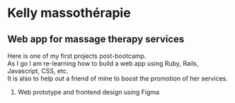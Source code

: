 # Kelly massothérapie

## Web app for massage therapy services

Here is one of my first projects post-bootcamp.<br>
As I go I am re-learning how to build a web app using Ruby, Rails, Javascript, CSS, etc.<br>
It is also to help out a friend of mine to boost the promotion of her services.
<br>

1. Web prototype and frontend design using Figma

<!---
This README would normally document whatever steps are necessary to get the
application up and running.

Things you may want to cover:

* Ruby version

* System dependencies

* Configuration

* Database creation

* Database initialization

* How to run the test suite

* Services (job queues, cache servers, search engines, etc.)

* Deployment instructions

* ...
--->
